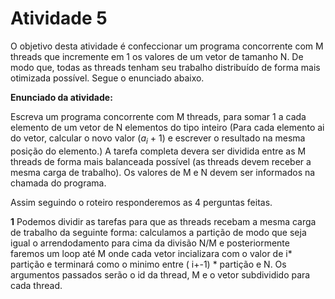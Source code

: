 # Atividade 5
O objetivo desta atividade é confeccionar um programa concorrente com M threads que incremente em 1 os valores de um vetor de tamanho N. De modo que,
todas as threads tenham seu trabalho distribuído de forma mais otimizada possível. Segue o enunciado abaixo.

**Enunciado da atividade:**

Escreva um programa concorrente com M threads, para somar 1 a cada elemento de um vetor de N elementos do tipo inteiro (Para cada elemento ai do vetor, calcular o novo valor ($a_i$ + 1) e escrever o resultado na mesma posição do elemento.) A tarefa completa devera ser dividida entre as M threads de forma mais balanceada possível (as threads devem receber a mesma carga de trabalho). Os valores de M e N
devem ser informados na chamada do programa.

Assim seguindo o roteiro responderemos as 4 perguntas feitas.

**1** Podemos dividir as tarefas para que as threads recebam a mesma carga de trabalho da seguinte forma: 
calculamos a partição de modo que seja igual o arrendodamento para cima da divisão N/M e posteriormente faremos um loop até M onde cada vetor incializara com o valor de i* partição e terminará como o minimo entre ( i+-1) * partição e N. Os argumentos passados serão o id da thread, M e o vetor subdividido para cada thread.

